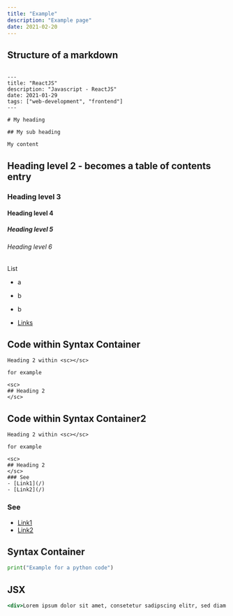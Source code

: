 ```yaml
---
title: "Example"
description: "Example page"
date: 2021-02-20
---
```


<sc>

## Structure of a markdown

```text

---
title: "ReactJS"
description: "Javascript - ReactJS"
date: 2021-01-29
tags: ["web-development", "frontend"]
---

# My heading

## My sub heading

My content
```

</sc>

## Heading level 2 - becomes a table of contents entry

### Heading level 3

#### Heading level 4

##### Heading level 5

###### Heading level 6

List
- a
- b
- b

- [Links](https://useful.web.app)


<sc>

## Code within Syntax Container

```text
Heading 2 within <sc></sc>

for example

<sc>
## Heading 2
</sc>
```

</sc>

<sc>

## Code within Syntax Container2

```text
Heading 2 within <sc></sc>

for example

<sc>
## Heading 2
</sc>
### See
- [Link1](/)
- [Link2](/)
```

### See

- [Link1](https://useful.web.app)
- [Link2](https://useful.web.app)

</sc>

<mc minWidth='800'>

<sc>

## Syntax Container

```python
print("Example for a python code")
```

</sc>

<sc>

## JSX

```jsx
<div>Lorem ipsum dolor sit amet, consetetur sadipscing elitr, sed diam nonumy eirmod tempor invidunt ut labore et dolore magna aliquyam erat, sed diam voluptua. At vero eos et accusam et</div>
```

</sc>

</mc>
